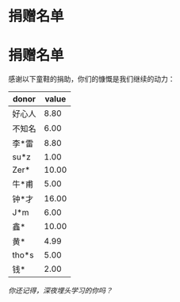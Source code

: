 # 捐赠名单

# 捐赠名单

感谢以下童鞋的捐助，你们的慷慨是我们继续的动力：

| donor | value |
| --- | --- |
| 好心人 | 8.80 |
| 不知名 | 6.00 |
| 李*雷 | 8.80 |
| su*z | 1.00 |
| Zer* | 10.00 |
| 牛*甫 | 5.00 |
| 钟*才 | 16.00 |
| J*m | 6.00 |
| 鑫* | 10.00 |
| 黄* | 4.99 |
| tho*s | 5.00 |
| 钱* | 2.00 |

*你还记得，深夜埋头学习的你吗？*
